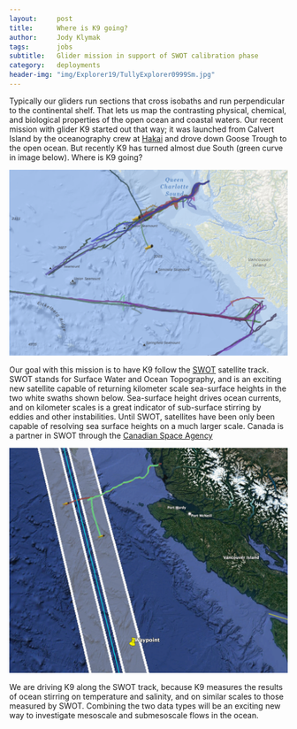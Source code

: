 ```yaml
---
layout:     post
title:      Where is K9 going?
author:     Jody Klymak
tags: 		jobs
subtitle:  	Glider mission in support of SWOT calibration phase
category:   deployments
header-img: "img/Explorer19/TullyExplorer0999Sm.jpg"
---
```

<!-- Start Writing Below in Markdown -->

Typically our gliders run sections that cross isobaths and run perpendicular to the continental shelf.  That lets us map the contrasting physical, chemical, and biological properties of the open ocean and coastal waters.  Our recent mission with glider K9 started out that way; it was launched from Calvert Island by the oceanography crew at [Hakai](https://hakai.org/science/#science-2) and drove down Goose Trough to the open ocean. But recently K9 has turned almost due South (green curve in image below).  Where is K9 going?

![K9's track for this mission](../img/K9SWOT.png)

Our goal with this mission is to have K9 follow the [SWOT](https://swot.jpl.nasa.gov) satellite track.  SWOT stands for Surface Water and Ocean Topography, and is an exciting new satellite capable of returning kilometer scale sea-surface heights in the two white swaths shown below.  Sea-surface height drives ocean currents, and on kilometer scales is a great indicator of sub-surface stirring by eddies and other instabilities.   Until SWOT, satellites have been only been capable of resolving sea surface heights on a much larger scale.  Canada is a partner in SWOT through the [Canadian Space Agency](https://www.asc-csa.gc.ca/eng/satellites/swot/)

![K9 along the SWOT track](../img/K9SwotPlan.png)

We are driving K9 along the SWOT track, because K9 measures the results of ocean stirring on temperature and salinity, and on similar scales to those measured by SWOT.  Combining the two data types will be an exciting new way to investigate mesoscale and submesoscale flows in the ocean.

